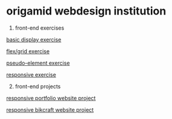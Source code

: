# origamid webdesign institution
 1. front-end exercises 

<a href="https://larabmelo.github.io/origamid/html-css/exercicios/exercicio-display/index.html">basic display exercise</a>

<a href="https://larabmelo.github.io/origamid/html-css/exercicios/exercicio-posicionamento/correcao/index.html">flex/grid exercise</a>

<a href="https://larabmelo.github.io/origamid/html-css/exercicios/exercicio-refatorar/index.html">pseudo-element exercise</a>

<a href="https://larabmelo.github.io/origamid/html-css/exercicios/exercicio-responsivo/index.html">responsive exercise</a>

2. front-end projects  

<a href="https://larabmelo.github.io/origamid/html-css/projetos/portfolio/index.html">responsive portfolio website project</a>

<a href="https://larabmelo.github.io/origamid/html-css/projetos/bikcraft/projeto-inicio/index.html">responsive bikcraft website project</a>
